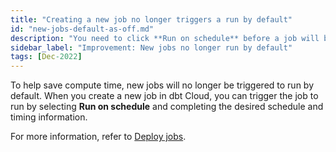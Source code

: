 ```yaml
---
title: "Creating a new job no longer triggers a run by default"
id: "new-jobs-default-as-off.md"
description: "You need to click **Run on schedule** before a job will be scheduled to run"
sidebar_label: "Improvement: New jobs no longer run by default"
tags: [Dec-2022]
---
```


To help save compute time, new jobs will no longer be triggered to run by default. When you create a new job in dbt Cloud, you can trigger the job to run by selecting **Run on schedule** and completing the desired schedule and timing information.

For more information, refer to [Deploy jobs](/docs/deploy/deploy-jobs).

<Lightbox src="/img/docs/release-notes/new-jobs-default-as-off.png" title="Default for newly created jobs"/>


